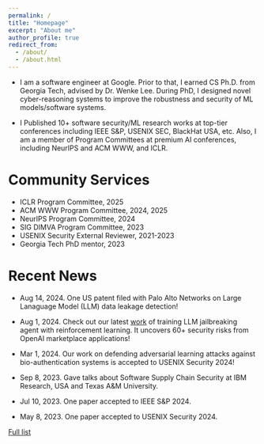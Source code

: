 ```yaml
---
permalink: /
title: "Homepage"
excerpt: "About me"
author_profile: true
redirect_from: 
  - /about/
  - /about.html
---
```


* I am a software engineer at Google. Prior to that, I earned CS Ph.D. from Georgia Tech, advised by Dr. Wenke Lee. During PhD, I designed novel cyber-reasoning systems to improve the robustness and security of ML models/software systems.

* I Published 10+ software security/ML research works at top-tier conferences including IEEE S&P, USENIX SEC, BlackHat USA, etc. Also, I am a member of Program Committees at premium AI conferences, including NeurIPS and ACM WWW, and ICLR.



Community Services
=====
* ICLR Program Committee, 2025
* ACM WWW Program Committee, 2024, 2025
* NeurIPS Program Committee, 2024
* SIG DIMVA Program Committee, 2023
* USENIX Security External Reviewer, 2021-2023
* Georgia Tech PhD mentor, 2023 

Recent News
=====
* Aug 14, 2024. One US patent filed with Palo Alto Networks on Large Lanaguage Model (LLM) data leakage detection!

* Aug 1, 2024. Check out our latest [work](https://arxiv.org/pdf/2407.16667) of training LLM jailbreaking agent with reinforcement learning. It uncovers 60+ security risks from OpenAI marketplace applications!

* Mar 1, 2024. Our work on defending adversarial learning attacks against bio-authentication systems is accepted to USENIX Security 2024!

* Sep 8, 2023. Gave talks about Software Supply Chain Security at IBM Research, USA and Texas A&M University.

* Jul 10, 2023. One paper accepted to IEEE S&P 2024.

* May 8, 2023. One paper accepted to USENIX Security 2024.

[Full list](/news)





